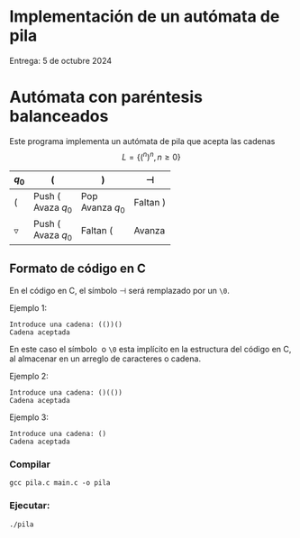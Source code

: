 # Implementación de un autómata de pila
Entrega: 5 de octubre 2024

# Autómata con paréntesis balanceados
Este programa implementa un autómata de pila que acepta las cadenas $$L=\{(^n)^n,n \geq 0 \}$$

| $q_0$           | $($                     | $)$                 | $\dashv$   |
| --------------- | ----------------------- | ------------------- | ---------- |
| $($             | Push $($<br>Avaza $q_0$ | Pop<br>Avanza $q_0$ | Faltan $)$ |
| $\triangledown$ | Push $($<br>Avaza $q_0$ | Faltan $($          | Avanza     |

## Formato de código en C
En el código en C, el símbolo $\dashv$ será remplazado por un `\0`.

Ejemplo 1:
```
Introduce una cadena: (())()
Cadena aceptada
```
En este caso el símbolo  o `\0` esta implícito en la estructura del código en C, al almacenar en un arreglo de caracteres o cadena.

Ejemplo 2:
```
Introduce una cadena: ()(())
Cadena aceptada
```

Ejemplo 3:
```
Introduce una cadena: ()
Cadena aceptada
```

### Compilar
`gcc pila.c main.c -o pila`

### Ejecutar:
`./pila`

